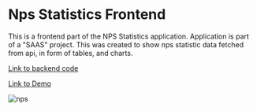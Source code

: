 # Nps Statistics Frontend

This is a frontend part of the NPS Statistics application.
Application is part of a "SAAS" project.
This was created to show nps statistic data fetched from api, in form of tables, and charts.

[Link to backend code](https://github.com/marko-codes/nps-statistics-api)

[Link to Demo](https://nps-markomaricic.up.railway.app)

![nps](https://github.com/marko-codes/nps-statistics/assets/132229340/0be252dc-d238-4625-b789-0a7a06eac7b0)
